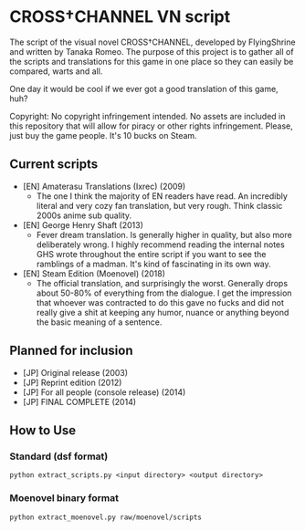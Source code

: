 # CROSS†CHANNEL VN script

The script of the visual novel CROSS†CHANNEL, developed by FlyingShrine and written by Tanaka Romeo.
The purpose of this project is to gather all of the scripts and translations for this game in one place so they can easily be compared,
warts and all.

One day it would be cool if we ever got a good translation of this game, huh?

Copyright: No copyright infringement intended. No assets are included in this repository that will allow for piracy or other rights infringement.
Please, just buy the game people. It's 10 bucks on Steam.

## Current scripts

- [EN] Amaterasu Translations (Ixrec) (2009)
  - The one I think the majority of EN readers have read. An incredibly literal and very cozy fan translation, but very rough. Think classic 2000s anime
    sub quality.
- [EN] George Henry Shaft (2013)
  - Fever dream translation. Is generally higher in quality, but also more deliberately wrong. I highly recommend reading the internal notes GHS wrote throughout
    the entire script if you want to see the ramblings of a madman. It's kind of fascinating in its own way.
- [EN] Steam Edition (Moenovel) (2018) 
  - The official translation, and surprisingly the worst. Generally drops about 50-80% of everything from the dialogue. I get the impression that whoever was
    contracted to do this gave no fucks and did not really give a shit at keeping any humor, nuance or anything beyond the basic meaning of a sentence.

## Planned for inclusion

- [JP] Original release (2003)
- [JP] Reprint edition (2012)
- [JP] For all people (console release) (2014)
- [JP] FINAL COMPLETE (2014)

## How to Use

### Standard (dsf format)

```
python extract_scripts.py <input directory> <output directory>
```

### Moenovel binary format

```
python extract_moenovel.py raw/moenovel/scripts
```